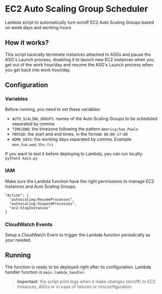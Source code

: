 # EC2 Auto Scaling Group Scheduler
Lambda script to automatically turn on/off EC2 Auto Scaling Groups based on week days and working hours

## How it works?

This script basically terminate instances attached to ASGs and pause the ASG's Launch process, disabling it to launch new EC2 instances when you get out of the work hour/day and resume the ASG's Launch process when you get back into work hour/day.

## Configuration

### Variables

Before running, you need to set these variables:

- `AUTO_SCALING_GROUPS`: names of the Auto Scaling Groups to be scheduled separated by comma
- `TIMEZONE`: the timezone following the pattern `America/Sao_Paulo`
- `PERIOD`: the start and end times, in the format: `08:00-17:00`
- `WORK_DAYS`: the working days separated by comma. Example: `mon,tue,wed,thu,fri`

If you want to test it before deploying to Lambda, you can run locally: `python3 main.py`

### IAM

Make sure the Lambda function have the right permissions to manage EC2 instances and Auto Scaling Groups:

    "Action": [
      "autoscaling:ResumeProcesses",
      "autoscaling:SuspendProcesses",
      "ec2:StopInstances"
    ]

### CloudWatch Events

Setup a CloudWatch Event to trigger the Lambda function periodically as your needed.

## Running

The function is ready to be deployed right after its configuration. 
Lambda handler function is `main.lambda_handler`.

> **Important**: the script print logs when it make changes (on/off) to EC2 instances, ASGs or in case of failures or misconfiguration.
